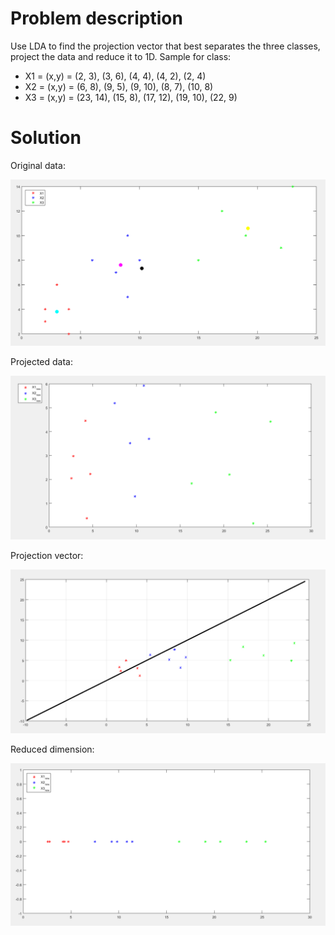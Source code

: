 # Problem description
Use LDA to find the projection vector that best separates the three classes, project the data and reduce it to 1D. Sample for class:  
* X1 = (x,y) = (2, 3), (3, 6), (4, 4), (4, 2), (2, 4)  
* X2 = (x,y) = (6, 8), (9, 5), (9, 10), (8, 7), (10, 8)  
* X3 = (x,y) = (23, 14), (15, 8), (17, 12), (19, 10), (22, 9)  
  
# Solution
  
Original data:  
<p align="center">
	<img src="https://raw.githubusercontent.com/Dzvezdana/machine-learning-and-data-science/master/LDA/original_data.jpg">  
</p>
  
Projected data:  
<p align="center">  
	<img src="https://raw.githubusercontent.com/Dzvezdana/machine-learning-and-data-science/master/LDA/projected_data.jpg">  
</p>
  
Projection vector:   
<p align="center">
	<img src="https://raw.githubusercontent.com/Dzvezdana/machine-learning-and-data-science/master/LDA/projection_vector.jpg">  
</p>
  
Reduced dimension:     
<p align="center">
	<img src="https://raw.githubusercontent.com/Dzvezdana/machine-learning-and-data-science/master/LDA/reduced_dimension.jpg">  
</p>